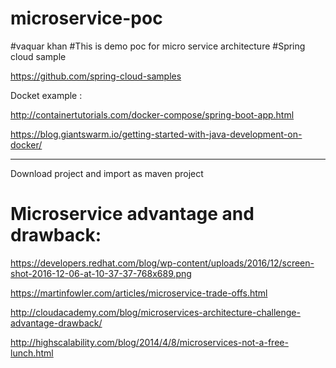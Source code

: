# microservice-poc
#vaquar khan 
#This is demo poc for micro service architecture
#Spring cloud sample

https://github.com/spring-cloud-samples

Docket example :

http://containertutorials.com/docker-compose/spring-boot-app.html

https://blog.giantswarm.io/getting-started-with-java-development-on-docker/


-----------------------------------------------

 Download project and import as maven project


# Microservice advantage and drawback:

https://developers.redhat.com/blog/wp-content/uploads/2016/12/screen-shot-2016-12-06-at-10-37-37-768x689.png


https://martinfowler.com/articles/microservice-trade-offs.html

http://cloudacademy.com/blog/microservices-architecture-challenge-advantage-drawback/

http://highscalability.com/blog/2014/4/8/microservices-not-a-free-lunch.html


